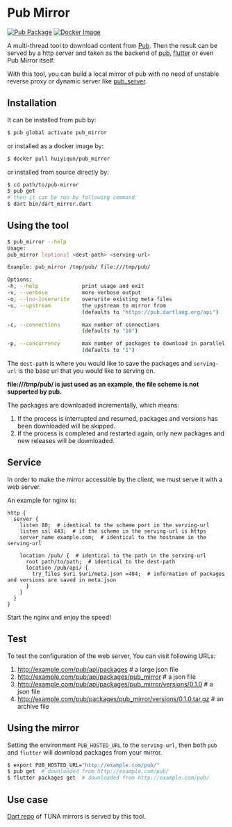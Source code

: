 Pub Mirror
==========

[![Pub Package](https://img.shields.io/pub/v/pub_mirror.svg)](https://pub.dartlang.org/packages/pub_mirror)
[![Docker Image](https://img.shields.io/docker/pulls/huiyiqun/pub_mirror.svg)](https://hub.docker.com/r/huiyiqun/pub_mirror)


A multi-thread tool to download content from [Pub](http://pub.dartlang.org).
Then the result can be served by a http server and taken as the backend of
[pub](https://github.com/dart-lang/pub), [flutter](https://github.com/flutter/flutter)
or even Pub Mirror itself.

With this tool, you can build a local mirror of pub with no need of unstable
reverse proxy or dynamic server like [pub_server](https://github.com/dart-lang/pub_server).

Installation
------------

It can be installed from pub by:

```bash
$ pub global activate pub_mirror
```

or installed as a docker image by:

```bash
$ docker pull huiyiqun/pub_mirror
```

or installed from source directly by:

```bash
$ cd path/to/pub-mirror
$ pub get
# then it can be run by following command
$ dart bin/dart_mirror.dart
```

Using the tool
--------------

```bash
$ pub_mirror --help
Usage:
pub_mirror [options] <dest-path> <serving-url>

Example: pub_mirror /tmp/pub/ file:///tmp/pub/

Options:
-h, --help              print usage and exit
-v, --verbose           more verbose output
-o, --[no-]overwrite    overwrite existing meta files
-u, --upstream          the upstream to mirror from
                        (defaults to "https://pub.dartlang.org/api")

-c, --connections       max number of connections
                        (defaults to "10")

-p, --concurrency       max number of packages to download in parallel
                        (defaults to "1")
```

The `dest-path` is where you would like to save the packages and `serving-url`
is the base url that you would like to serving on.

**file:///tmp/pub/ is just used as an example, the file scheme is not supported by pub.**

The packages are downloaded incrementally, which means:
1. If the process is interrupted and resumed, packages and versions has been downloaded will be skipped.
2. If the process is completed and restarted again, only new packages and new releases will be downloaded.

Service
-------

In order to make the mirror accessible by the client, we must serve it with a web server.

An example for nginx is:

```nginx
http {
  server {
    listen 80;  # identical to the scheme port in the serving-url
    listen ssl 443;  # if the scheme in the serving-url is https
    server_name example.com;  # identical to the hostname in the serving-url

    location /pub/ {  # identical to the path in the serving-url
      root path/to/path;  # identical to the dest-path
      location /pub/api/ {
        try_files $uri $uri/meta.json =404;  # information of packages and versions are saved in meta.json
      }
    }
  }
}
```

Start the nginx and enjoy the speed!

Test
----

To test the configuration of the web server, You can visit following URLs:
1. http://example.com/pub/api/packages  # a large json file
2. http://example.com/pub/api/packages/pub_mirror  # a json file
3. http://example.com/pub/api/packages/pub_mirror/versions/0.1.0  # a json file
3. http://example.com/pub/packages/pub_mirror/versions/0.1.0.tar.gz  # an archive file

Using the mirror
----------------

Setting the environment `PUB_HOSTED_URL` to the `serving-url`, then both `pub`
and `flutter` will download packages from your mirror.

```bash
$ export PUB_HOSTED_URL="http://example.com/pub/"
$ pub get  # downloaded from http://example.com/pub/
$ flutter packages get  # downloaded from http://example.com/pub/
```

Use case
--------

[Dart repo](https://mirrors.tuna.tsinghua.edu.cn/help/dart-pub/) of TUNA mirrors is served by this tool.
